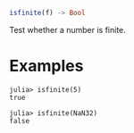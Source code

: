 ```julia
isfinite(f) -> Bool
```

Test whether a number is finite.

# Examples

```jldoctest
julia> isfinite(5)
true

julia> isfinite(NaN32)
false
```

